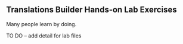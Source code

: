 ## **Translations Builder Hands-on Lab Exercises**

Many people learn by doing.

TO DO – add detail for lab files
